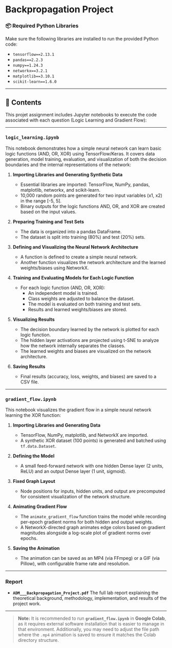 # Backpropagation Project

### 📦 Required Python Libraries

Make sure the following libraries are installed to run the provided Python code:

* `tensorflow==2.13.1`
* `pandas==2.2.3`
* `numpy==1.24.3`
* `networkx==3.2.1`
* `matplotlib==3.10.1`
* `scikit-learn==1.6.0`

---

## 📂 Contents

This projet assignment includes Jupyter notebooks to execute the code associated with each question (Logic Learning and Gradient Flow):

---

### **`logic_learning.ipynb`**

This notebook demonstrates how a simple neural network can learn basic logic functions (AND, OR, XOR) using TensorFlow/Keras. It covers data generation, model training, evaluation, and visualization of both the decision boundaries and the internal representations of the network:

1. **Importing Libraries and Generating Synthetic Data**
    - Essential libraries are imported: TensorFlow, NumPy, pandas, matplotlib, networkx, and scikit-learn.
    - 10,000 random points are generated for two input variables (x1, x2) in the range [-5, 5].
    - Binary outputs for the logic functions AND, OR, and XOR are created based on the input values.

2. **Preparing Training and Test Sets**
    - The data is organized into a pandas DataFrame.
    - The dataset is split into training (80%) and test (20%) sets.

3. **Defining and Visualizing the Neural Network Architecture**
    - A function is defined to create a simple neural network.
    - Another function visualizes the network architecture and the learned weights/biases using NetworkX.

4. **Training and Evaluating Models for Each Logic Function**
    - For each logic function (AND, OR, XOR):
        - An independent model is trained.
        - Class weights are adjusted to balance the dataset.
        - The model is evaluated on both training and test sets.
        - Results and learned weights/biases are stored.

5. **Visualizing Results**
    - The decision boundary learned by the network is plotted for each logic function.
    - The hidden layer activations are projected using t-SNE to analyze how the network internally separates the classes.
    - The learned weights and biases are visualized on the network architecture.

6. **Saving Results**
    - Final results (accuracy, loss, weights, and biases) are saved to a CSV file.

---

### **`gradient_flow.ipynb`**

This notebook visualizes the gradient flow in a simple neural network learning the XOR function:

1. **Importing Libraries and Generating Data**  
   - TensorFlow, NumPy, matplotlib, and NetworkX are imported.  
   - A synthetic XOR dataset (100 points) is generated and batched using `tf.data.Dataset`.

2. **Defining the Model**  
   - A small feed-forward network with one hidden Dense layer (2 units, ReLU) and an output Dense layer (1 unit, sigmoid).

3. **Fixed Graph Layout**  
   - Node positions for inputs, hidden units, and output are precomputed for consistent visualization of the network structure.

4. **Animating Gradient Flow**  
   - The `animate_gradient_flow` function trains the model while recording per-epoch gradient norms for both hidden and output weights.  
   - A NetworkX-directed graph animates edge colors based on gradient magnitudes alongside a log-scale plot of gradient norms over epochs.

5. **Saving the Animation**  
   - The animation can be saved as an MP4 (via FFmpeg) or a GIF (via Pillow), with configurable frame rate and resolution.

---

### **Report**

* **`ADM___Backpropagation_Project.pdf`**
  The full lab report explaining the theoretical background, methodology, implementation, and results of the project work.

---

> **Note:** It is recommended to run **`gradient_flow.ipynb`** in **Google Colab**, as it requires external software installation that is easier to manage in that environment. Additionally, you may need to adjust the file path where the `.mp4` animation is saved to ensure it matches the Colab directory structure.


